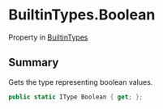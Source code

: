 # BuiltinTypes.Boolean

Property in [BuiltinTypes](/api/csharp/yarn.builtintypes.md)

## Summary

Gets the type representing boolean values.

```csharp
public static IType Boolean { get; };
```

